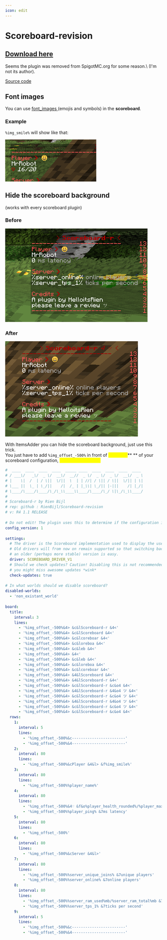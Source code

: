 ```yaml
---
icon: edit
---
```


# Scoreboard-revision

## ​[Download here](https://www.spigotmc.org/resources/scoreboard.14754/)​


<Warning>
Seems the plugin was removed from SpigotMC.org for some reason.\
(I'm not its author).

[Source code](https://github.com/RienBijl/Scoreboard-revision)
</Warning>


## Font images

You can use [font\_images ](../../plugin-usage/adding-content/font-images.md)(emojis and symbols) in the **scoreboard**.

### Example

`%img_smile%` will show like that:

![](<assets/images/immagine (22).png>)

## Hide the scoreboard background

(works with every scoreboard plugin)

### Before

![](<assets/images/immagine (101).png>)

### After

![](<assets/images/immagine (27).png>)

With ItemsAdder you can hide the scoreboard background, just use this trick.\
You just have to add `%img_offset_-500%` in front of <mark style="color:yellow;">**each line**</mark>\*\* \*\* of your scoreboard configuration, <mark style="color:yellow;">even in empty lines!</mark>

```yaml
#  ____  ____  ____  ____  _____ ____  ____  ____  ____  ____
# / ___\/   _\/  _ \/  __\/  __//  _ \/  _ \/  _ \/  __\/  _ \
# |    \|  /  | / \||  \/||  \  | | //| / \|| / \||  \/|| | \|
# \___ ||  \_ | \_/||    /|  /_ | |_\\| \_/|| |-|||    /| |_/|
# \____/\____/\____/\_/\_\\____\\____/\____/\_/ \|\_/\_\\____/
#
# Scoreboard-r by Rien Bijl
# rep: github : RienBijl/Scoreboard-revision
# v: R4 1.1 RELEASE

# Do not edit! The plugin uses this to determine if the configuration is suitable
config_version: 1

settings:
  # The driver is the Scoreboard implementation used to display the user
  # Old drivers will from now on remain supported so that switching back to
  # an older (perhaps more stable) version is easy.
  driver: SCOREBOARD_DRIVER_V1
  # Should we check updates? Caution! Disabling this is not recommended
  # you might miss awesome updates *wink*
  check-updates: true

# In what worlds should we disable scoreboard?
disabled-worlds:
  - 'non_existant_world'

board:
  title:
    interval: 3
    lines:
      - '%img_offset_-500%&4> &c&lScoreboard-r &4<'
      - '%img_offset_-500%&4> &c&lScoreboard &4<'
      - '%img_offset_-500%&4> &c&lcoreboar &4<'
      - '%img_offset_-500%&4> &c&loreboa &4<'
      - '%img_offset_-500%&4> &c&leb &4<'
      - '%img_offset_-500%&4> &4<'
      - '%img_offset_-500%&4> &c&leb &4<'
      - '%img_offset_-500%&4> &c&loreboa &4<'
      - '%img_offset_-500%&4> &c&lcoreboar &4<'
      - '%img_offset_-500%&4> &4&lScoreboard &4<'
      - '%img_offset_-500%&4> &4&lScoreboard-r &4<'
      - '%img_offset_-500%&4> &c&lScoreboard-r &c&o4 &4<'
      - '%img_offset_-500%&4> &4&lScoreboard-r &4&o4 ツ &4<'
      - '%img_offset_-500%&4> &c&lScoreboard-r &c&o4 ツ &4<'
      - '%img_offset_-500%&4> &4&lScoreboard-r &4&o4 ツ &4<'
      - '%img_offset_-500%&4> &c&lScoreboard-r &c&o4 ツ &4<'
      - '%img_offset_-500%&4> &c&lScoreboard-r &c&o4 &4<'
  rows:
    1:
      interval: 5
      lines:
        - '%img_offset_-500%&c------------------------'
        - '%img_offset_-500%&4------------------------'
    2:
      interval: 80
      lines:
        - '%img_offset_-500%&cPlayer &4&l> &f%img_smile%'
    3:
      interval: 80
      lines:
        - '%img_offset_-500%%player_name%'
    4:
      interval: 80
      lines:
        - '%img_offset_-500%&4♡ &f&o%player_health_rounded%/%player_max_health_rounded%'
        - '%img_offset_-500%%player_ping% &7ms latency'
    5:
      interval: 80
      lines:
        - '%img_offset_-500%'
    6:
      interval: 80
      lines:
        - '%img_offset_-500%&cServer &4&l>'
    7:
      interval: 80
      lines:
        - '%img_offset_-500%%server_unique_joins% &7unique players'
        - '%img_offset_-500%%server_online% &7online players'
    8:
      interval: 80
      lines:
        - '%img_offset_-500%%server_ram_used%mb/%server_ram_total%mb &7ram usage'
        - '%img_offset_-500%%server_tps_1% &7ticks per second'
    9:
      interval: 5
      lines:
        - '%img_offset_-500%&c------------------------'
        - '%img_offset_-500%&4------------------------'
```